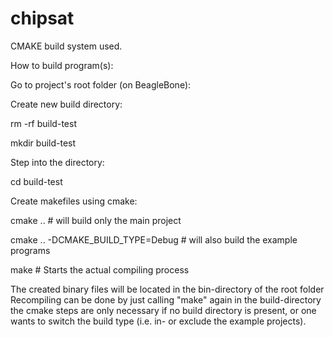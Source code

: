 chipsat
======

CMAKE build system used.

How to build program(s):

Go to project's root folder (on BeagleBone):

Create new build directory:

rm -rf build-test

mkdir build-test

Step into the directory:

cd build-test

Create makefiles using cmake:

cmake .. # will build only the main project

cmake .. -DCMAKE_BUILD_TYPE=Debug # will also build the example programs

make      # Starts the actual compiling process

The created binary files will be located in the bin-directory of the root folder
Recompiling can be done by just calling "make" again in the build-directory the 
cmake steps are only necessary if no build directory is present, or one wants to switch
the build type (i.e. in- or exclude the example projects).
